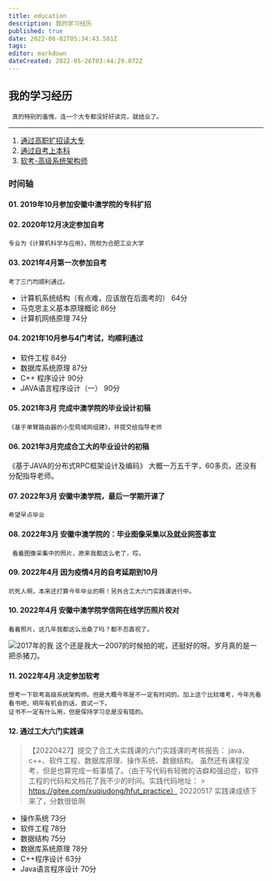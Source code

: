 ```yaml
---
title: education
description: 我的学习经历
published: true
date: 2022-06-02T05:34:43.581Z
tags: 
editor: markdown
dateCreated: 2022-05-26T03:44:29.072Z
---
```


## 我的学习经历
 
     真的特别的羞愧，连一个大专都没好好读完，就结业了。
     

    
---
 1. [通过高职扩招读大专](/学习经历/高职)
 2. [通过自考上本科](/学习经历/自考)
 3. [软考-高级系统架构师](/学习经历/软考)


### 时间轴

#### 01. 2019年10月参加安徽中澳学院的专科扩招
#### 02. 2020年12月决定参加自考
    专业为《计算机科学与应用》，院校为合肥工业大学
#### 03. 2021年4月第一次参加自考
    考了三门均顺利通过。
  - 计算机系统结构（有点难，应该放在后面考的） 64分
  - 马克思主义基本原理概论                  86分
  - 计算机网络原理                         74分
#### 04. 2021年10月参与4门考试，均顺利通过
  - 软件工程  84分
  - 数据库系统原理  87分
  - C++ 程序设计  90分
  - JAVA语言程序设计（一） 90分

#### 05. 2021年3月 完成中澳学院的毕业设计初稿 
    《基于单臂路由器的小型局域网组建》，并提交给指导老师
#### 06. 2021年3月完成合工大的毕业设计的初稿
《基于JAVA的分布式RPC框架设计及编码》 大概一万五千字，60多页。还没有分配指导老师。  
#### 07. 2022年3月 安徽中澳学院，最后一学期开课了
    希望早点毕业
#### 08.  2022年3月 安徽中澳学院的：毕业图像采集以及就业网签事宜  
     看着图像采集中的照片，原来我都这么老了，哎。
#### 09. 2022年4月 因为疫情4月的自考延期到10月   
    坑死人啊，本来还打算今年毕业的啊！另外合工大六门实践课进行中。
#### 10. 2022年4月    安徽中澳学院学信网在线学历照片校对
    看着照片，这几年我都这么沧桑了吗？都不忍直视了。  

![2017年的我](https://p3.toutiaoimg.com/medium/tos-cn-i-qvj2lq49k0/2b9e3d2a5688424b8b41929e339f862f)
这个还是我大一2007的时候拍的呢，还挺好的呀。岁月真的是一把杀猪刀。
#### 11. 2022年4月  决定参加软考
    想考一下软考高级系统架构师。但是大概今年是不一定有时间的。加上这个比较难考，今年先看看书吧，明年有机会的话，尝试一下。
    证书不一定有什么用，但是保持学习总是没有错的。
#### 12. 通过工大六门实践课    
 > 【20220427】提交了合工大实践课的六门实践课的考核报告：
 > java、c++、软件工程、数据库原理、操作系统、数据结构。
 > 虽然还有课程没考，但是也算完成一桩事情了。（由于写代码有轻微的洁癖和强迫症，软件工程的代码和文档花了我不少的时间。实践代码地址：   > https://gitee.com/xuqiudong/hfut_practice）
 >  20220517 实践课成绩下来了，分数很低啊
 - 操作系统   73分
 - 软件工程   78分 
 - 数据结构   75分
 - 数据库系统原理 78分
 - C++程序设计   63分
 - Java语言程序设计   70分
    